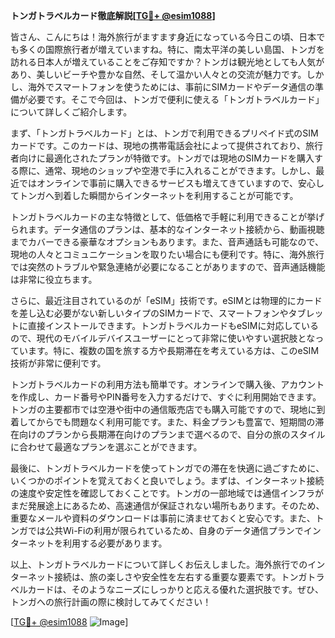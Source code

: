 **トンガトラベルカード徹底解説[[TG💪+ @esim1088](https://t.me/s/esim1088)]**

皆さん、こんにちは！海外旅行がますます身近になっている今日この頃、日本でも多くの国際旅行者が増えていますね。特に、南太平洋の美しい島国、トンガを訪れる日本人が増えていることをご存知ですか？トンガは観光地としても人気があり、美しいビーチや豊かな自然、そして温かい人々との交流が魅力です。しかし、海外でスマートフォンを使うためには、事前にSIMカードやデータ通信の準備が必要です。そこで今回は、トンガで便利に使える「トンガトラベルカード」について詳しくご紹介します。

まず、「トンガトラベルカード」とは、トンガで利用できるプリペイド式のSIMカードです。このカードは、現地の携帯電話会社によって提供されており、旅行者向けに最適化されたプランが特徴です。トンガでは現地のSIMカードを購入する際に、通常、現地のショップや空港で手に入れることができます。しかし、最近ではオンラインで事前に購入できるサービスも増えてきていますので、安心してトンガへ到着した瞬間からインターネットを利用することが可能です。

トンガトラベルカードの主な特徴として、低価格で手軽に利用できることが挙げられます。データ通信のプランは、基本的なインターネット接続から、動画視聴までカバーできる豪華なオプションもあります。また、音声通話も可能なので、現地の人々とコミュニケーションを取りたい場合にも便利です。特に、海外旅行では突然のトラブルや緊急連絡が必要になることがありますので、音声通話機能は非常に役立ちます。

さらに、最近注目されているのが「eSIM」技術です。eSIMとは物理的にカードを差し込む必要がない新しいタイプのSIMカードで、スマートフォンやタブレットに直接インストールできます。トンガトラベルカードもeSIMに対応しているので、現代のモバイルデバイスユーザーにとって非常に使いやすい選択肢となっています。特に、複数の国を旅する方や長期滞在を考えている方は、このeSIM技術が非常に便利です。

トンガトラベルカードの利用方法も簡単です。オンラインで購入後、アカウントを作成し、カード番号やPIN番号を入力するだけで、すぐに利用開始できます。トンガの主要都市では空港や街中の通信販売店でも購入可能ですので、現地に到着してからでも問題なく利用可能です。また、料金プランも豊富で、短期間の滞在向けのプランから長期滞在向けのプランまで選べるので、自分の旅のスタイルに合わせて最適なプランを選ぶことができます。

最後に、トンガトラベルカードを使ってトンガでの滞在を快適に過ごすために、いくつかのポイントを覚えておくと良いでしょう。まずは、インターネット接続の速度や安定性を確認しておくことです。トンガの一部地域では通信インフラがまだ発展途上にあるため、高速通信が保証されない場所もあります。そのため、重要なメールや資料のダウンロードは事前に済ませておくと安心です。また、トンガでは公共Wi-Fiの利用が限られているため、自身のデータ通信プランでインターネットを利用する必要があります。

以上、トンガトラベルカードについて詳しくお伝えしました。海外旅行でのインターネット接続は、旅の楽しさや安全性を左右する重要な要素です。トンガトラベルカードは、そのようなニーズにしっかりと応える優れた選択肢です。ぜひ、トンガへの旅行計画の際に検討してみてください！

[[TG💪+ @esim1088](https://t.me/s/esim1088) ![Image](https://i.postimg.cc/Y0z9fWf4/image.png)]